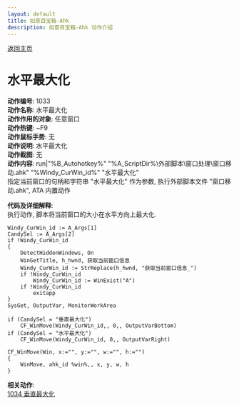 ```yaml
---
layout: default
title: 如意百宝箱-Ahk
description: 如意百宝箱-Ahk 动作介绍
---
```

<link rel="stylesheet" href="../actions/css/atom-one-light.min.css">
<script src="../actions/js/highlight.min.js"></script>
<script>hljs.highlightAll();</script>

[返回主页](../index.md)

# [](#header-2) 水平最大化

**动作编号**: 1033  
**动作名称**: 水平最大化  
**动作作用的对象**: 任意窗口  
**动作热键**: ~F9  
**动作鼠标手势**: 无  
**动作说明**: 水平最大化  
**动作截图**: 无  
**动作内容**: run|"%B_Autohotkey%" "%A_ScriptDir%\外部脚本\窗口处理\窗口移动.ahk" "%Windy_CurWin_id%" "水平最大化"  
指定当前窗口的句柄和字符串 "水平最大化" 作为参数, 执行外部脚本文件 "窗口移动.ahk", ATA 内置动作  

**代码及详细解释**:  
执行动作, 脚本将当前窗口的大小在水平方向上最大化.  

```Autohotkey
Windy_CurWin_id := A_Args[1]
CandySel := A_Args[2]
if !Windy_CurWin_id
{
	DetectHiddenWindows, On
	WinGetTitle, h_hwnd, 获取当前窗口信息
	Windy_CurWin_id := StrReplace(h_hwnd, "获取当前窗口信息_")
	if !Windy_CurWin_id
		Windy_CurWin_id := WinExist("A")
	if !Windy_CurWin_id
		exitapp
}
SysGet, OutputVar, MonitorWorkArea

if (CandySel = "垂直最大化")
	CF_WinMove(Windy_CurWin_id,, 0,, OutputVarBottom)
if (CandySel = "水平最大化")
	CF_WinMove(Windy_CurWin_id, 0,, OutputVarRight)

CF_WinMove(Win, x:="", y:="", w:="", h:="")
{
	WinMove, ahk_id %win%,, x, y, w, h
}
```

**相关动作**:  
[1034 垂直最大化](1034.md)  